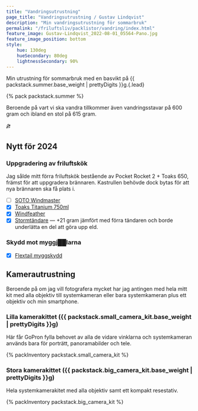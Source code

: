 ```yaml
---
title: "Vandringsutrustning"
page_title: "Vandringsutrustning / Gustav Lindqvist"
description: "Min vandringsutrustning för sommarbruk"
permalink: "/friluftsliv/packlistor/vandring/index.html"
feature_image: Gustav-Lindqvist_2022-08-01_05564-Pano.jpg
feature_image_position: bottom
style:
    hue: 130deg
    hueSecondary: 80deg
    lightnessSecondary: 90%
---
```


Min utrustning för sommarbruk med en basvikt på {{ packstack.summer.base_weight | prettyDigits }}g.{.lead}

{% pack packstack.summer %}

Beroende på vart vi ska vandra tillkommer även vandringsstavar på 600 gram och ibland en stol på 615 gram.

<p class="fleuron" aria-hidden="true">🙕</p>

## Nytt för 2024

### Uppgradering av friluftskök

Jag sålde mitt förra friluftskök bestående av Pocket Rocket 2 + Toaks 650, främst för att uppgradera brännaren. Kastrullen behövde dock bytas för att nya brännaren ska få plats i.

 * [ ] [SOTO Windmaster](https://uthuset.nu/sv/artiklar/windmaster-with-4flex.html)
 * [x] [Toaks Titanium 750ml](https://www.fjallsport.se/titanium-750-ml-pot.html)
 * [x] [Windfeather](https://hfshop.se/ultralatt/windfeater)
 * [x] [Stormtändare](https://corax-store.se/sv/clawgear/clawgear-mkii-storm-pocket-lighter.html) — +21 gram jämfört med förra tändaren och borde underlätta en del att göra upp eld.

 ### Skydd mot myggj██larna

 * [x] [Flextail myggskydd](https://www.flextail.com/products/light-repel?variant=43108221550839)


## Kamerautrustning

Beroende på om jag vill fotografera mycket har jag antingen med hela mitt kit med alla objektiv till systemkameran eller bara systemkameran plus ett objektiv och min smartphone.

### Lilla kamerakittet ({{ packstack.small_camera_kit.base_weight | prettyDigits }}g)

Här får GoPron fylla behovet av alla de vidare vinklarna och systemkameran används bara för porträtt, panoramabilder och tele.

{% packInventory packstack.small_camera_kit %}

### Stora kamerakittet ({{ packstack.big_camera_kit.base_weight | prettyDigits }}g)

Hela systemkamerakitet med alla objektiv samt ett kompakt resestativ.

{% packInventory packstack.big_camera_kit %}
